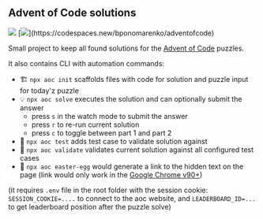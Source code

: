 ## Advent of Code solutions

![](https://img.shields.io/badge/stars%20⭐-393%2F450-brightgreen)
[![]([https://github.com/codespaces/badge.svg](https://badgen.net/badge/icon/Open%20in%20codespaces?icon=github&label))](https://codespaces.new/bponomarenko/adventofcode)

Small project to keep all found solutions for the [Advent of Code](https://adventofcode.com/) puzzles.

It also contains CLI with automation commands:

* 🏗 `npx aoc init` scaffolds files with code for solution and puzzle input for today'z puzzle
* 💡 `npx aoc solve` executes the solution and can optionally submit the answer
  * press `s` in the watch mode to submit the answer
  * press `r` to re-run current solution
  * press `c` to toggle between part 1 and part 2
* 💾 `npx aoc test` adds test case to validate solution against
* 🔌 `npx aoc validate` validates current solution against all configured test cases
* 🎁 `npx aoc easter-egg` would generate a link to the hidden text on the page (link would only work in the [Google Chrome v90+](https://blog.google/products/chrome/more-helpful-chrome-throughout-your-workday/))

(it requires `.env` file in the root folder with the session cookie: `SESSION_COOKIE=....` to connect to the aoc website, and `LEADERBOARD_ID=...` to get leaderboard position after the puzzle solve)
